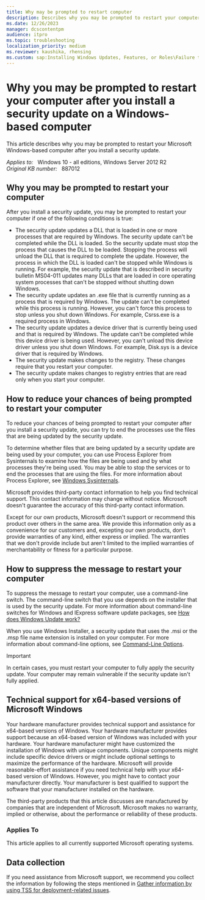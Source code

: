 ```yaml
---
title: Why may be prompted to restart computer
description: Describes why you may be prompted to restart your computer when you install a Microsoft security update on a computer that is running a version of Microsoft Windows.
ms.date: 12/26/2023
manager: dcscontentpm
audience: itpro
ms.topic: troubleshooting
localization_priority: medium
ms.reviewer: kaushika, rhensing
ms.custom: sap:Installing Windows Updates, Features, or Roles\Failure to install Windows Updates, csstroubleshoot
---
```

# Why you may be prompted to restart your computer after you install a security update on a Windows-based computer

This article describes why you may be prompted to restart your Microsoft Windows-based computer after you install a security update.

_Applies to:_ &nbsp; Windows 10 - all editions, Windows Server 2012 R2  
_Original KB number:_ &nbsp; 887012

## Why you may be prompted to restart your computer

After you install a security update, you may be prompted to restart your computer if one of the following conditions is true:

- The security update updates a DLL that is loaded in one or more processes that are required by Windows. The security update can't be completed while the DLL is loaded. So the security update must stop the process that causes the DLL to be loaded. Stopping the process will unload the DLL that is required to complete the update. However, the process in which the DLL is loaded can't be stopped while Windows is running. For example, the security update that is described in security bulletin MS04-011 updates many DLLs that are loaded in core operating system processes that can't be stopped without shutting down Windows.
- The security update updates an .exe file that is currently running as a process that is required by Windows. The update can't be completed while this process is running. However, you can't force this process to stop unless you shut down Windows. For example, Csrss.exe is a required process in Windows.
- The security update updates a device driver that is currently being used and that is required by Windows. The update can't be completed while this device driver is being used. However, you can't unload this device driver unless you shut down Windows. For example, Disk.sys is a device driver that is required by Windows.
- The security update makes changes to the registry. These changes require that you restart your computer.
- The security update makes changes to registry entries that are read only when you start your computer.

## How to reduce your chances of being prompted to restart your computer

To reduce your chances of being prompted to restart your computer after you install a security update, you can try to end the processes use the files that are being updated by the security update.

To determine whether files that are being updated by a security update are being used by your computer, you can use Process Explorer from Sysinternals to examine how the files are being used and by what processes they're being used. You may be able to stop the services or to end the processes that are using the files. For more information about Process Explorer, see [Windows Sysinternals](/sysinternals/).

Microsoft provides third-party contact information to help you find technical support. This contact information may change without notice. Microsoft doesn't guarantee the accuracy of this third-party contact information.  

Except for our own products, Microsoft doesn't support or recommend this product over others in the same area. We provide this information only as a convenience for our customers and, excepting our own products, don't provide warranties of any kind, either express or implied. The warranties that we don't provide include but aren't limited to the implied warranties of merchantability or fitness for a particular purpose.

## How to suppress the message to restart your computer

To suppress the message to restart your computer, use a command-line switch. The command-line switch that you use depends on the installer that is used by the security update. For more information about command-line switches for Windows and IExpress software update packages, see [How does Windows Update work?](/windows/deployment/update/how-windows-update-works)

When you use Windows Installer, a security update that uses the .msi or the .msp file name extension is installed on your computer. For more information about command-line options, see [Command-Line Options](/windows/win32/msi/command-line-options).

> [!IMPORTANT]
> In certain cases, you must restart your computer to fully apply the security update. Your computer may remain vulnerable if the security update isn't fully applied.

## Technical support for x64-based versions of Microsoft Windows

Your hardware manufacturer provides technical support and assistance for x64-based versions of Windows. Your hardware manufacturer provides support because an x64-based version of Windows was included with your hardware. Your hardware manufacturer might have customized the installation of Windows with unique components. Unique components might include specific device drivers or might include optional settings to maximize the performance of the hardware. Microsoft will provide reasonable-effort assistance if you need technical help with your x64-based version of Windows. However, you might have to contact your manufacturer directly. Your manufacturer is best qualified to support the software that your manufacturer installed on the hardware.

The third-party products that this article discusses are manufactured by companies that are independent of Microsoft. Microsoft makes no warranty, implied or otherwise, about the performance or reliability of these products.

### Applies To

This article applies to all currently supported Microsoft operating systems.

## Data collection

If you need assistance from Microsoft support, we recommend you collect the information by following the steps mentioned in [Gather information by using TSS for deployment-related issues](../../windows-client/windows-troubleshooters/gather-information-using-tss-deployment.md).
